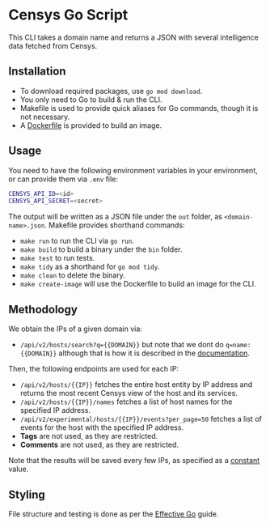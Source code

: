 # Censys Go Script

This CLI takes a domain name and returns a JSON with several intelligence data fetched from Censys.

## Installation

- To download required packages, use `go mod download`.
- You only need to Go to build & run the CLI. 
- Makefile is used to provide quick aliases for Go commands, though it is not necessary.
- A [Dockerfile](./Dockerfile) is provided to build an image.

## Usage

You need to have the following environment variables in your environment, or can provide them via `.env` file:

```sh
CENSYS_API_ID=<id>
CENSYS_API_SECRET=<secret>
```

The output will be written as a JSON file under the `out` folder, as `<domain-name>.json`. Makefile provides shorthand commands:

- `make run` to run the CLI via `go run`.
- `make build` to build a binary under the `bin` folder.
- `make test` to run tests.
- `make tidy` as a shorthand for `go mod tidy`.
- `make clean` to delete the binary.
- `make create-image` will use the Dockerfile to build an image for the CLI.

## Methodology

We obtain the IPs of a given domain via:

- `/api/v2/hosts/search?q={{DOMAIN}}` but note that we dont do `q=name: {{DOMAIN}}` although that is how it is described in the [documentation](https://search.censys.io/search/language?resource=hosts).

Then, the following endpoints are used for each IP:

- `/api/v2/hosts/{{IP}}` fetches the entire host entity by IP address and returns the most recent Censys view of the host and its services.
- `/api/v2/hosts/{{IP}}/names` fetches a list of host names for the specified IP address.
- `/api/v2/experimental/hosts/{{IP}}/events?per_page=50` fetches a list of events for the host with the specified IP address.
- **Tags** are not used, as they are restricted.
- **Comments** are not used, as they are restricted.

Note that the results will be saved every few IPs, as specified as a [constant](./internal/constants/constants.go) value.

## Styling

File structure and testing is done as per the [Effective Go](https://go.dev/doc/effective_go) guide.
